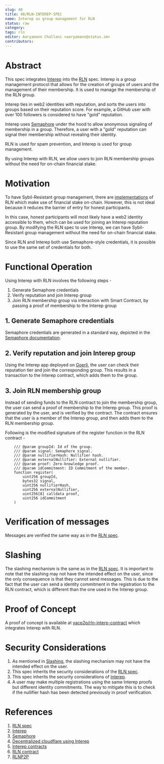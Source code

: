 ```yaml
---
slug: 48
title: 48/RLN-INTEREP-SPEC
name: Interep as group management for RLN
status: raw
category:  
tags: rln
editor: Aaryamann Challani <aaryamann@status.im>
contributors:
---
```


# Abstract

This spec integrates [Interep](https://interep.link) into the [RLN](https://rlnp2p.vac.dev/) spec. 
Interep is a group management protocol that allows for the creation of groups of users and the management of their membership. 
It is used to manage the membership of the RLN group.

Interep ties in web2 identities with reputation, and sorts the users into groups based on their reputation score.
For example, a GitHub user with over 100 followers is considered to have "gold" reputation.

Interep uses [Semaphore](https://semaphore.appliedzkp.org/) under the hood to allow anonymous signaling of membership in a group.
Therefore, a user with a "gold" reputation can signal their membership without revealing their identity.

RLN is used for spam prevention, and Interep is used for group management.

By using Interep with RLN, we allow users to join RLN membership groups without the need for on-chain financial stake.

# Motivation

To have Sybil-Resistant group management, there are [implementations](https://github.com/vacp2p/rln-contract) of RLN which make use of financial stake on-chain.
However, this is not ideal because it reduces the barrier of entry for honest participants.

In this case, honest participants will most likely have a web2 identity accessible to them, which can be used for joining an Interep reputation group.
By modifying the RLN spec to use Interep, we can have Sybil-Resistant group management without the need for on-chain financial stake.

Since RLN and Interep both use Semaphore-style credentials, it is possible to use the same set of credentials for both.

# Functional Operation

Using Interep with RLN involves the following steps -

1. Generate Semaphore credentials 
2. Verify reputation and join Interep group
3. Join RLN membership group via interaction with Smart Contract, by passing a proof of membership to the Interep group

## 1. Generate Semaphore credentials

Semaphore credentials are generated in a standard way, depicted in the [Semaphore documentation](https://semaphore.appliedzkp.org/docs/guides/identities#create-deterministic-identities).

## 2. Verify reputation and join Interep group

Using the Interep app deployed on [Goerli](https://goerli.interep.link/), the user can check their reputation tier and join the corresponding group.
This results in a transaction to the Interep contract, which adds them to the group.

## 3. Join RLN membership group

Instead of sending funds to the RLN contract to join the membership group, the user can send a proof of membership to the Interep group.
This proof is generated by the user, and is verified by the contract.
The contract ensures that the user is a member of the Interep group, and then adds them to the RLN membership group.

Following is the modified signature of the register function in the RLN contract -

```solidity
    /// @param groupId: Id of the group.
    /// @param signal: Semaphore signal.
    /// @param nullifierHash: Nullifier hash.
    /// @param externalNullifier: External nullifier.
    /// @param proof: Zero-knowledge proof.
    /// @param idCommitment: ID Commitment of the member.
    function register(
        uint256 groupId,
        bytes32 signal,
        uint256 nullifierHash,
        uint256 externalNullifier,
        uint256[8] calldata proof,
        uint256 idCommitment
    )
```

# Verification of messages

Messages are verified the same way as in the [RLN spec](https://rfc.vac.dev/spec/32/#verification).

# Slashing

The slashing mechanism is the same as in the [RLN spec](https://rfc.vac.dev/spec/32/#slashing).
It is important to note that the slashing may not have the intended effect on the user, since the only consequence is that they cannot send messages.
This is due to the fact that the user can send a identity commitment in the registration to the RLN contract, which is different than the one used in the Interep group.

# Proof of Concept

A proof of concept is available at [vacp2p/rln-interp-contract](https://github.com/vacp2p/rln-interep-contract) which integrates Interep with RLN.

# Security Considerations

1. As mentioned in [Slashing](#slashing), the slashing mechanism may not have the intended effect on the user.
2. This spec inherits the security considerations of the [RLN spec](https://rfc.vac.dev/spec/32/#security-considerations).
3. This spec inherits the security considerations of [Interep](https://docs.interep.link/).
4. A user may make multiple registrations using the same Interep proofs but different identity commitments. The way to mitigate this is to check if the nullifier hash has been detected previously in proof verification.

# References

1. [RLN spec](https://rfc.vac.dev/spec/32/)
2. [Interep](https://interep.link)
3. [Semaphore](https://semaphore.appliedzkp.org/)
4. [Decentralized cloudflare using Interep](https://ethresear.ch/t/decentralised-cloudflare-using-rln-and-rich-user-identities/10774)
5. [Interep contracts](https://github.com/interep-project/contracts)
6. [RLN contract](https://github.com/vacp2p/rln-contract)
7. [RLNP2P](https://rlnp2p.vac.dev/)